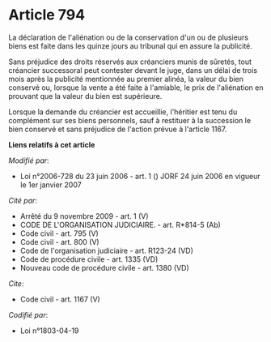 # Article 794

La déclaration de l'aliénation ou de la conservation d'un ou de plusieurs biens est faite dans les quinze jours au tribunal
qui en assure la publicité. 

Sans préjudice des droits réservés aux créanciers munis de sûretés, tout créancier successoral peut contester devant le juge,
dans un délai de trois mois après la publicité mentionnée au premier alinéa, la valeur du bien conservé ou, lorsque la vente
a été faite à l'amiable, le prix de l'aliénation en prouvant que la valeur du bien est supérieure. 

Lorsque la demande du créancier est accueillie, l'héritier est tenu du complément sur ses biens personnels, sauf à restituer
à la succession le bien conservé et sans préjudice de l'action prévue à l'article 1167.

**Liens relatifs à cet article**

_Modifié par_:

  - Loi n°2006-728 du 23 juin 2006 - art. 1 () JORF 24 juin 2006 en vigueur le 1er janvier 2007

_Cité par_:

  - Arrêté du 9 novembre 2009 - art. 1 (V)
  - CODE DE L'ORGANISATION JUDICIAIRE. - art. R*814-5 (Ab)
  - Code civil - art. 795 (V)
  - Code civil - art. 800 (V)
  - Code de l'organisation judiciaire - art. R123-24 (VD)
  - Code de procédure civile - art. 1335 (VD)
  - Nouveau code de procédure civile - art. 1380 (VD)

_Cite_:

  - Code civil - art. 1167 (V)

_Codifié par_:

  - Loi n°1803-04-19
